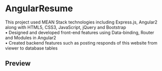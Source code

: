 # AngularResume

This project used MEAN Stack technologies including Express.js, Angular2 along with HTML5, CSS3, JavaScript, jQuery and Bootstrap<br>
•	Designed and developed front-end features using Data-binding, Router and Modules in Angular2<br>
•	Created backend features such as posting responds of this website from viewer to database tables <br>


## Preview



